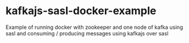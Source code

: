# kafkajs-sasl-docker-example

Example of running docker with zookeeper and one node of kafka using sasl and consuming / producing messages using kafkajs over sasl